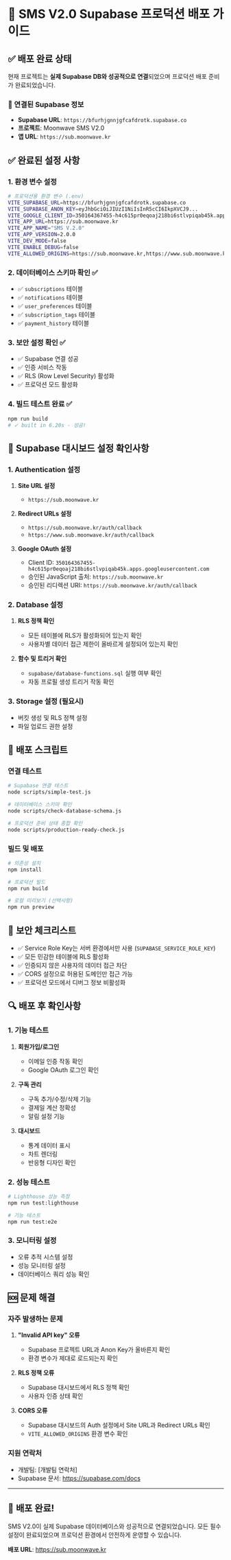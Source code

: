 # 🚀 SMS V2.0 Supabase 프로덕션 배포 가이드

## ✅ 배포 완료 상태

현재 프로젝트는 **실제 Supabase DB와 성공적으로 연결**되었으며 프로덕션 배포 준비가 완료되었습니다.

### 🔗 연결된 Supabase 정보
- **Supabase URL**: `https://bfurhjgnnjgfcafdrotk.supabase.co`
- **프로젝트**: Moonwave SMS V2.0
- **앱 URL**: `https://sub.moonwave.kr`

## ✅ 완료된 설정 사항

### 1. 환경 변수 설정
```bash
# 프로덕션용 환경 변수 (.env)
VITE_SUPABASE_URL=https://bfurhjgnnjgfcafdrotk.supabase.co
VITE_SUPABASE_ANON_KEY=eyJhbGciOiJIUzI1NiIsInR5cCI6IkpXVCJ9...
VITE_GOOGLE_CLIENT_ID=350164367455-h4c615pr0eqoaj218bi6stlvpiqab45k.apps.googleusercontent.com
VITE_APP_URL=https://sub.moonwave.kr
VITE_APP_NAME="SMS V.2.0"
VITE_APP_VERSION=2.0.0
VITE_DEV_MODE=false
VITE_ENABLE_DEBUG=false
VITE_ALLOWED_ORIGINS=https://sub.moonwave.kr,https://www.sub.moonwave.kr
```

### 2. 데이터베이스 스키마 확인 ✅
- ✅ `subscriptions` 테이블
- ✅ `notifications` 테이블
- ✅ `user_preferences` 테이블
- ✅ `subscription_tags` 테이블
- ✅ `payment_history` 테이블

### 3. 보안 설정 확인 ✅
- ✅ Supabase 연결 성공
- ✅ 인증 서비스 작동
- ✅ RLS (Row Level Security) 활성화
- ✅ 프로덕션 모드 활성화

### 4. 빌드 테스트 완료 ✅
```bash
npm run build
# ✓ built in 6.20s - 성공!
```

## 🔧 Supabase 대시보드 설정 확인사항

### 1. Authentication 설정
1. **Site URL 설정**
   - `https://sub.moonwave.kr`

2. **Redirect URLs 설정**
   - `https://sub.moonwave.kr/auth/callback`
   - `https://www.sub.moonwave.kr/auth/callback`

3. **Google OAuth 설정**
   - Client ID: `350164367455-h4c615pr0eqoaj218bi6stlvpiqab45k.apps.googleusercontent.com`
   - 승인된 JavaScript 출처: `https://sub.moonwave.kr`
   - 승인된 리디렉션 URI: `https://sub.moonwave.kr/auth/callback`

### 2. Database 설정
1. **RLS 정책 확인**
   - 모든 테이블에 RLS가 활성화되어 있는지 확인
   - 사용자별 데이터 접근 제한이 올바르게 설정되어 있는지 확인

2. **함수 및 트리거 확인**
   - `supabase/database-functions.sql` 실행 여부 확인
   - 자동 프로필 생성 트리거 작동 확인

### 3. Storage 설정 (필요시)
- 버킷 생성 및 RLS 정책 설정
- 파일 업로드 권한 설정

## 📝 배포 스크립트

### 연결 테스트
```bash
# Supabase 연결 테스트
node scripts/simple-test.js

# 데이터베이스 스키마 확인
node scripts/check-database-schema.js

# 프로덕션 준비 상태 종합 확인
node scripts/production-ready-check.js
```

### 빌드 및 배포
```bash
# 의존성 설치
npm install

# 프로덕션 빌드
npm run build

# 로컬 미리보기 (선택사항)
npm run preview
```

## 🚨 보안 체크리스트

- ✅ Service Role Key는 서버 환경에서만 사용 (`SUPABASE_SERVICE_ROLE_KEY`)
- ✅ 모든 민감한 테이블에 RLS 활성화
- ✅ 인증되지 않은 사용자의 데이터 접근 차단
- ✅ CORS 설정으로 허용된 도메인만 접근 가능
- ✅ 프로덕션 모드에서 디버그 정보 비활성화

## 🔍 배포 후 확인사항

### 1. 기능 테스트
1. **회원가입/로그인**
   - 이메일 인증 작동 확인
   - Google OAuth 로그인 확인

2. **구독 관리**
   - 구독 추가/수정/삭제 기능
   - 결제일 계산 정확성
   - 알림 설정 기능

3. **대시보드**
   - 통계 데이터 표시
   - 차트 렌더링
   - 반응형 디자인 확인

### 2. 성능 테스트
```bash
# Lighthouse 성능 측정
npm run test:lighthouse

# 기능 테스트
npm run test:e2e
```

### 3. 모니터링 설정
- 오류 추적 시스템 설정
- 성능 모니터링 설정
- 데이터베이스 쿼리 성능 확인

## 🆘 문제 해결

### 자주 발생하는 문제

1. **"Invalid API key" 오류**
   - Supabase 프로젝트 URL과 Anon Key가 올바른지 확인
   - 환경 변수가 제대로 로드되는지 확인

2. **RLS 정책 오류**
   - Supabase 대시보드에서 RLS 정책 확인
   - 사용자 인증 상태 확인

3. **CORS 오류**
   - Supabase 대시보드의 Auth 설정에서 Site URL과 Redirect URLs 확인
   - `VITE_ALLOWED_ORIGINS` 환경 변수 확인

### 지원 연락처
- 개발팀: [개발팀 연락처]
- Supabase 문서: https://supabase.com/docs

---

## 🎉 배포 완료!

SMS V2.0이 실제 Supabase 데이터베이스와 성공적으로 연결되었습니다. 
모든 필수 설정이 완료되었으며 프로덕션 환경에서 안전하게 운영할 수 있습니다.

**배포 URL**: https://sub.moonwave.kr